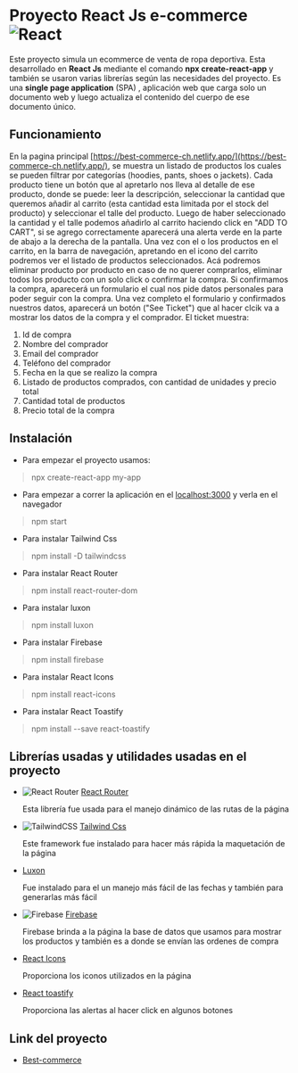 # Proyecto React Js e-commerce ![React](https://img.shields.io/badge/react-%2320232a.svg?style=for-the-badge&logo=react&logoColor=%2361DAFB)
Este proyecto simula un ecommerce de venta de ropa deportiva. Esta desarrollado en **React Js** mediante el comando **npx create-react-app** y también se usaron varias librerías según las necesidades del proyecto.
Es una **single page application** (SPA) , aplicación web que carga solo un documento web y luego actualiza el contenido del cuerpo de ese documento único. 

## Funcionamiento
En la pagina principal [https://best-commerce-ch.netlify.app/](https://best-commerce-ch.netlify.app/), se muestra un listado de productos los cuales se pueden filtrar por categorías (hoodies, pants, shoes o jackets). Cada producto tiene un botón que al apretarlo nos lleva al detalle de ese producto, donde se puede: leer la descripción, seleccionar la cantidad que queremos añadir al carrito (esta cantidad esta limitada por el stock del producto) y seleccionar el talle del producto. Luego de haber seleccionado la cantidad y el talle podemos añadirlo al carrito haciendo click en "ADD TO CART", si se agrego correctamente aparecerá una alerta verde en la parte de abajo a la derecha de la pantalla.
 Una vez con el o los productos en el carrito,  en la barra de navegación, apretando en el icono del carrito podremos ver el listado de productos seleccionados. Acá podremos eliminar producto por producto en caso de no querer comprarlos, eliminar todos los producto con un solo click o confirmar la compra. 
  Si confirmamos la compra, aparecerá un formulario el cual nos pide datos personales para poder seguir con la compra. Una vez completo el formulario y confirmados nuestros datos, aparecerá un botón ("See Ticket") que al hacer clcik va a mostrar los datos de la compra y el comprador.
  El ticket muestra: 
  
 1. Id de compra
 2. Nombre del comprador
 3. Email del comprador
 4. Teléfono del comprador
 5. Fecha en la que se realizo la compra
 6. Listado de productos comprados, con cantidad de unidades y precio total
 7. Cantidad total de productos
 8. Precio total de la compra
 
 ## Instalación

- Para empezar el proyecto usamos: 
> npx create-react-app my-app
- Para empezar a correr la aplicación en el [localhost:3000](http://localhost:3000/) y verla en el navegador
> npm start
- Para instalar Tailwind Css
> npm install -D tailwindcss
- Para instalar React Router 
> npm install react-router-dom
- Para instalar luxon
> npm install luxon
- Para instalar Firebase
> npm install firebase
- Para instalar React Icons
> npm  install react-icons
- Para instalar React Toastify 
> npm install --save react-toastify

## Librerías usadas y utilidades usadas en el proyecto

 - ![React Router](https://img.shields.io/badge/React_Router-CA4245?style=for-the-badge&logo=react-router&logoColor=white) [React Router](https://reactrouter.com/en/main) 

    Esta librería fue usada para el manejo dinámico de las rutas de la página
 
 - ![TailwindCSS](https://img.shields.io/badge/tailwindcss-%2338B2AC.svg?style=for-the-badge&logo=tailwind-css&logoColor=white) [Tailwind Css](https://tailwindcss.com/)

   Este framework fue instalado para hacer más rápida la maquetación de la página
  
 - [Luxon](https://moment.github.io/luxon/#/)

   Fue instalado para el un manejo más fácil de las fechas y también para generarlas más fácil
 
 - ![Firebase](https://img.shields.io/badge/firebase-%23039BE5.svg?style=for-the-badge&logo=firebase) [Firebase](https://firebase.google.com/?hl=es-419&gclid=CjwKCAiApvebBhAvEiwAe7mHSF3Z-yK9Z9o8bfGAOv8YE50k52Vft-S9H1OgXuf3l_wF3hWda6-mvhoCzYgQAvD_BwE&gclsrc=aw.ds)
 
    Firebase brinda a la página la base de datos que usamos para mostrar los productos y también es a donde se envían las ordenes de compra
 
 - [React Icons](https://react-icons.github.io/react-icons/)

   Proporciona los iconos utilizados en la página 
 
 - [React toastify](https://github.com/fkhadra/react-toastify#readme)

   Proporciona las alertas al hacer click en algunos botones 

## Link del proyecto
 - [Best-commerce](https://best-commerce-ch.netlify.app/)

